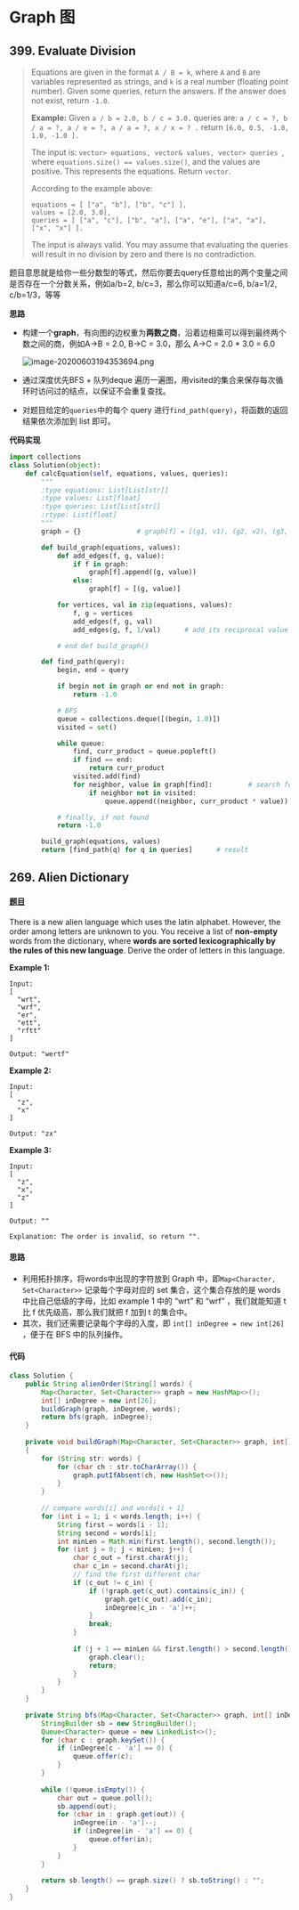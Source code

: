 # Graph 图

## 399. Evaluate Division

> Equations are given in the format `A / B = k`, where `A` and `B` are variables represented as strings, and `k` is a real number (floating point number). Given some queries, return the answers. If the answer does not exist, return `-1.0`.
>
> **Example:**
> Given `a / b = 2.0, b / c = 3.0.`
> queries are: `a / c = ?, b / a = ?, a / e = ?, a / a = ?, x / x = ? .`
> return `[6.0, 0.5, -1.0, 1.0, -1.0 ].`
>
> The input is: `vector> equations, vector& values, vector> queries `, where `equations.size() == values.size()`, and the values are positive. This represents the equations. Return `vector`.
>
> According to the example above:
>
> ```
> equations = [ ["a", "b"], ["b", "c"] ],
> values = [2.0, 3.0],
> queries = [ ["a", "c"], ["b", "a"], ["a", "e"], ["a", "a"], ["x", "x"] ]. 
> ```
>
>  
>
> The input is always valid. You may assume that evaluating the queries will result in no division by zero and there is no contradiction.

题目意思就是给你一些分数型的等式，然后你要去query任意给出的两个变量之间是否存在一个分数关系，例如a/b=2, b/c=3，那么你可以知道a/c=6, b/a=1/2, c/b=1/3，等等

**思路**

- 构建一个**graph**，有向图的边权重为**两数之商**，沿着边相乘可以得到最终两个数之间的商，例如A->B = 2.0, B->C = 3.0，那么 A->C = 2.0 * 3.0 = 6.0

  ![image-20200603194353694.png](https://github.com/LLancelot/LeetCode/blob/work/images/image-20200603194353694.png?raw=true)

- 通过深度优先BFS + 队列deque 遍历一遍图，用visited的集合来保存每次循环时访问过的结点，以保证不会重复查找。

- 对题目给定的```queries```中的每个 query 进行```find_path(query)```，将函数的返回结果依次添加到 list 即可。

**代码实现**

```python
import collections
class Solution(object):
    def calcEquation(self, equations, values, queries):
        """
        :type equations: List[List[str]]
        :type values: List[float]
        :type queries: List[List[str]]
        :rtype: List[float]
        """
        graph = {}              # graph[f] = [(g1, v1), (g2, v2), (g3, v3)...]

        def build_graph(equations, values):
            def add_edges(f, g, value):
                if f in graph:
                    graph[f].append((g, value))
                else:
                    graph[f] = [(g, value)]

            for vertices, val in zip(equations, values):
                f, g = vertices
                add_edges(f, g, val)
                add_edges(g, f, 1/val)      # add its reciprocal value

            # end def build_graph()

        def find_path(query):
            begin, end = query

            if begin not in graph or end not in graph:
                return -1.0

            # BFS 
            queue = collections.deque([(begin, 1.0)])
            visited = set()

            while queue:
                find, curr_product = queue.popleft()
                if find == end:
                    return curr_product
                visited.add(find)
                for neighbor, value in graph[find]:         # search for its neighbors
                    if neighbor not in visited:
                        queue.append((neighbor, curr_product * value))	# multiply 

            # finally, if not found
            return -1.0

        build_graph(equations, values)
        return [find_path(q) for q in queries]		# result
```

## 269. Alien Dictionary

#### [题目](https://leetcode.com/problems/alien-dictionary/)

There is a new alien language which uses the latin alphabet. However, the order among letters are unknown to you. You receive a list of **non-empty** words from the dictionary, where **words are sorted lexicographically by the rules of this new language**. Derive the order of letters in this language.

**Example 1:**

```
Input:
[
  "wrt",
  "wrf",
  "er",
  "ett",
  "rftt"
]

Output: "wertf"
```

**Example 2:**

```
Input:
[
  "z",
  "x"
]

Output: "zx"
```

**Example 3:**

```
Input:
[
  "z",
  "x",
  "z"
] 

Output: "" 

Explanation: The order is invalid, so return "".
```

#### 思路

- 利用拓扑排序，将words中出现的字符放到 Graph 中，即```Map<Character, Set<Character>>``` 记录每个字母对应的 set 集合，这个集合存放的是 words 中比自己低级的字母，比如 example 1 中的 “wrt” 和 “wrf” ，我们就能知道 t 比 f 优先级高，那么我们就把 f 加到 t 的集合中。
- 其次，我们还需要记录每个字母的入度，即 ```int[] inDegree = new int[26]``` ，便于在 BFS 中的队列操作。

#### 代码

```java
class Solution {
    public String alienOrder(String[] words) {
        Map<Character, Set<Character>> graph = new HashMap<>();
        int[] inDegree = new int[26];
        buildGraph(graph, inDegree, words);
        return bfs(graph, inDegree);
    }
    
    private void buildGraph(Map<Character, Set<Character>> graph, int[] inDegree, String[] words)
    {
        for (String str: words) {
            for (char ch : str.toCharArray()) {
                graph.putIfAbsent(ch, new HashSet<>());
            }
        }
        
        // compare words[i] and words[i + 1]
        for (int i = 1; i < words.length; i++) {
            String first = words[i - 1];
            String second = words[i];
            int minLen = Math.min(first.length(), second.length());
            for (int j = 0; j < minLen; j++) {
                char c_out = first.charAt(j);
                char c_in = second.charAt(j);
                // find the first different char
                if (c_out != c_in) {
                    if (!graph.get(c_out).contains(c_in)) {
                        graph.get(c_out).add(c_in);
                        inDegree[c_in - 'a']++;
                    }
                    break;
                }
                
                if (j + 1 == minLen && first.length() > second.length()) {
                    graph.clear();
                    return;
                }
            }
        }
    }
    
    private String bfs(Map<Character, Set<Character>> graph, int[] inDegree) {
        StringBuilder sb = new StringBuilder();
        Queue<Character> queue = new LinkedList<>();
        for (char c : graph.keySet()) {
            if (inDegree[c - 'a'] == 0) {
                queue.offer(c);
            }
        }
        
        while (!queue.isEmpty()) {
            char out = queue.poll();
            sb.append(out);
            for (char in : graph.get(out)) {
                inDegree[in - 'a']--;
                if (inDegree[in - 'a'] == 0) {
                    queue.offer(in);
                }
            }
        }
        
        return sb.length() == graph.size() ? sb.toString() : "";
    }
}
```

